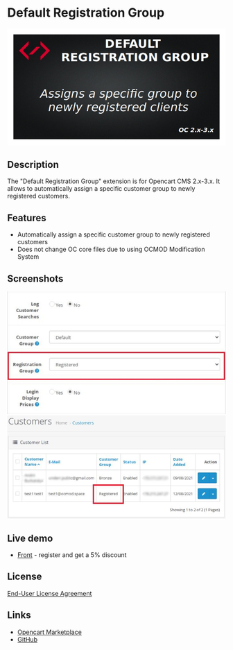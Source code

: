 # Default Registration Group

![](./pic/picture0.jpg)

## Description
The "Default Registration Group" extension is for Opencart CMS 2.x-3.x. It allows to automatically assign a specific customer group to newly registered customers.

## Features
* Automatically assign a specific customer group to newly registered customers
* Does not change OC core files due to using OCMOD Modification System

## Screenshots
![](./pic/picture1.jpg)
![](./pic/picture2.jpg)

## Live demo
* [Front](http://ocmod.freevar.com/oc3020/a/mp3-players) - register and get a 5% discount

## License
[End-User License Agreement](https://raw.githubusercontent.com/ocmod-space/license/main/EULA.txt)

## Links
* [Opencart Marketplace](https://www.opencart.com/index.php?route=marketplace/extension/info&extension_id=42480)
* [GitHub](https://github.com/ocmod-space/ocmod-default-registration-group)

